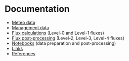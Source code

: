 # Documentation

- [Meteo data](Meteo_Data.md)
- [Management data](Management_Data.md)
- [Flux calculations](Flux_Calculations.md) (Level-0 and Level-1 fluxes)
- [Flux post-processing](Flux_Post-processing.md) (Level-2, Level-3, Level-4 fluxes)
- [Notebooks](../notebooks/README.md) (data preparation and post-processing)
- [Links](Links.md)
- [References](References.md)

